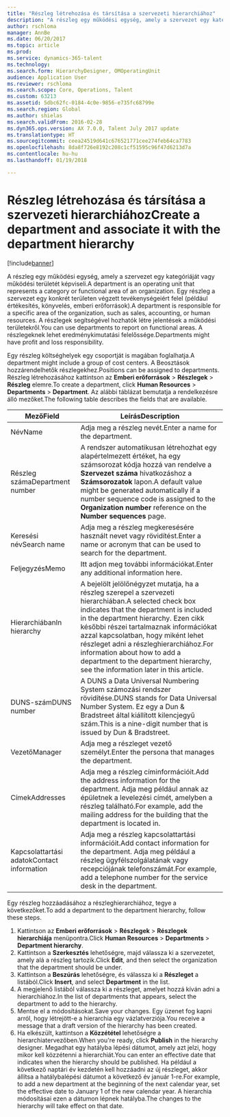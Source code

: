 ```yaml
---
title: "Részleg létrehozása és társítása a szervezeti hierarchiához"
description: "A részleg egy működési egység, amely a szervezet egy kategóriáját vagy működési területét képviseli. Egy részleg a szervezet egy konkrét területen végzett tevékenységeiért felel (például értékesítés, könyvelés, emberi erőforrások). A részlegek segítségével hozhatók létre jelentések a működési területekről. A részlegeknek lehet eredménykimutatási felelőssége."
author: rschloma
manager: AnnBe
ms.date: 06/20/2017
ms.topic: article
ms.prod: 
ms.service: dynamics-365-talent
ms.technology: 
ms.search.form: HierarchyDesigner, OMOperatingUnit
audience: Application User
ms.reviewer: rschloma
ms.search.scope: Core, Operations, Talent
ms.custom: 63213
ms.assetid: 5dbc62fc-0184-4c0e-9856-e735fc68799e
ms.search.region: Global
ms.author: shielas
ms.search.validFrom: 2016-02-28
ms.dyn365.ops.version: AX 7.0.0, Talent July 2017 update
ms.translationtype: HT
ms.sourcegitcommit: ceea24519d641c676521771cee274feb64ca7783
ms.openlocfilehash: 8da8f726e8192c208c1cf51595c96f47d6213d7a
ms.contentlocale: hu-hu
ms.lasthandoff: 01/19/2018

---
```


# <a name="create-a-department-and-associate-it-with-the-department-hierarchy"></a><span data-ttu-id="3c14f-106">Részleg létrehozása és társítása a szervezeti hierarchiához</span><span class="sxs-lookup"><span data-stu-id="3c14f-106">Create a department and associate it with the department hierarchy</span></span>

[!include[banner](includes/banner.md)]


<span data-ttu-id="3c14f-107">A részleg egy működési egység, amely a szervezet egy kategóriáját vagy működési területét képviseli.</span><span class="sxs-lookup"><span data-stu-id="3c14f-107">A department is an operating unit that represents a category or functional area of an organization.</span></span> <span data-ttu-id="3c14f-108">Egy részleg a szervezet egy konkrét területen végzett tevékenységeiért felel (például értékesítés, könyvelés, emberi erőforrások).</span><span class="sxs-lookup"><span data-stu-id="3c14f-108">A department is responsible for a specific area of the organization, such as sales, accounting, or human resources.</span></span> <span data-ttu-id="3c14f-109">A részlegek segítségével hozhatók létre jelentések a működési területekről.</span><span class="sxs-lookup"><span data-stu-id="3c14f-109">You can use departments to report on functional areas.</span></span> <span data-ttu-id="3c14f-110">A részlegeknek lehet eredménykimutatási felelőssége.</span><span class="sxs-lookup"><span data-stu-id="3c14f-110">Departments might have profit and loss responsibility.</span></span>

<span data-ttu-id="3c14f-111">Egy részleg költséghelyek egy csoportját is magában foglalhatja.</span><span class="sxs-lookup"><span data-stu-id="3c14f-111">A department might include a group of cost centers.</span></span> <span data-ttu-id="3c14f-112">A Beosztások hozzárendelhetők részlegekhez.</span><span class="sxs-lookup"><span data-stu-id="3c14f-112">Positions can be assigned to departments.</span></span> <span data-ttu-id="3c14f-113">Részleg létrehozásához kattintson az **Emberi erőforrások** &gt; **Részlegek** &gt; **Részleg** elemre.</span><span class="sxs-lookup"><span data-stu-id="3c14f-113">To create a department, click **Human Resources** &gt; **Departments** &gt; **Department**.</span></span> <span data-ttu-id="3c14f-114">Az alábbi táblázat bemutatja a rendelkezésre álló mezőket.</span><span class="sxs-lookup"><span data-stu-id="3c14f-114">The following table describes the fields that are available.</span></span>

| <span data-ttu-id="3c14f-115">Mező</span><span class="sxs-lookup"><span data-stu-id="3c14f-115">Field</span></span>               | <span data-ttu-id="3c14f-116">Leírás</span><span class="sxs-lookup"><span data-stu-id="3c14f-116">Description</span></span>                                                                                                                                                                                                       |
|---------------------|-------------------------------------------------------------------------------------------------------------------------------------------------------------------------------------------------------------------|
| <span data-ttu-id="3c14f-117">Név</span><span class="sxs-lookup"><span data-stu-id="3c14f-117">Name</span></span>                | <span data-ttu-id="3c14f-118">Adja meg a részleg nevét.</span><span class="sxs-lookup"><span data-stu-id="3c14f-118">Enter a name for the department.</span></span>                                                                                                                                                                                  |
| <span data-ttu-id="3c14f-119">Részleg száma</span><span class="sxs-lookup"><span data-stu-id="3c14f-119">Department number</span></span>   | <span data-ttu-id="3c14f-120">A rendszer automatikusan létrehozhat egy alapértelmezett értéket, ha egy számsorozat kódja hozzá van rendelve a **Szervezet száma** hivatkozáshoz a **Számsorozatok** lapon.</span><span class="sxs-lookup"><span data-stu-id="3c14f-120">A default value might be generated automatically if a number sequence code is assigned to the **Organization number** reference on the **Number sequences** page.</span></span>                                                 |
| <span data-ttu-id="3c14f-121">Keresési név</span><span class="sxs-lookup"><span data-stu-id="3c14f-121">Search name</span></span>         | <span data-ttu-id="3c14f-122">Adja meg a részleg megkeresésére használt nevet vagy rövidítést.</span><span class="sxs-lookup"><span data-stu-id="3c14f-122">Enter a name or acronym that can be used to search for the department.</span></span>                                                                                                                                            |
| <span data-ttu-id="3c14f-123">Feljegyzés</span><span class="sxs-lookup"><span data-stu-id="3c14f-123">Memo</span></span>                | <span data-ttu-id="3c14f-124">Itt adjon meg további információkat.</span><span class="sxs-lookup"><span data-stu-id="3c14f-124">Enter any additional information here.</span></span>                                                                                                                                                                            |
| <span data-ttu-id="3c14f-125">Hierarchiában</span><span class="sxs-lookup"><span data-stu-id="3c14f-125">In hierarchy</span></span>        | <span data-ttu-id="3c14f-126">A bejelölt jelölőnégyzet mutatja, ha a részleg szerepel a szervezeti hierarchiában.</span><span class="sxs-lookup"><span data-stu-id="3c14f-126">A selected check box indicates that the department is included in the department hierarchy.</span></span> <span data-ttu-id="3c14f-127">Ezen cikk későbbi részei tartalmaznak információkat azzal kapcsolatban, hogy miként lehet részleget adni a részleghierarchiához.</span><span class="sxs-lookup"><span data-stu-id="3c14f-127">For information about how to add a department to the department hierarchy, see the information later in this article.</span></span> |
| <span data-ttu-id="3c14f-128">DUNS-szám</span><span class="sxs-lookup"><span data-stu-id="3c14f-128">DUNS number</span></span>         | <span data-ttu-id="3c14f-129">A DUNS a Data Universal Numbering System számozási rendszer rövidítése.</span><span class="sxs-lookup"><span data-stu-id="3c14f-129">DUNS stands for Data Universal Number System.</span></span> <span data-ttu-id="3c14f-130">Ez egy a Dun & Bradstreet által kiállított kilencjegyű szám.</span><span class="sxs-lookup"><span data-stu-id="3c14f-130">This is a nine-digit number that is issued by Dun & Bradstreet.</span></span>                                                                                                     |
| <span data-ttu-id="3c14f-131">Vezető</span><span class="sxs-lookup"><span data-stu-id="3c14f-131">Manager</span></span>             | <span data-ttu-id="3c14f-132">Adja meg a részleget vezető személyt.</span><span class="sxs-lookup"><span data-stu-id="3c14f-132">Enter the persona that manages the department.</span></span>                                                                                                                                                                    |
| <span data-ttu-id="3c14f-133">Címek</span><span class="sxs-lookup"><span data-stu-id="3c14f-133">Addresses</span></span>           | <span data-ttu-id="3c14f-134">Adja meg a részleg címinformációit.</span><span class="sxs-lookup"><span data-stu-id="3c14f-134">Add the address information for the department.</span></span> <span data-ttu-id="3c14f-135">Adja meg például annak az épületnek a levelezési címét, amelyben a részleg található.</span><span class="sxs-lookup"><span data-stu-id="3c14f-135">For example, add the mailing address for the building that the department is located in.</span></span>                                                                          |
| <span data-ttu-id="3c14f-136">Kapcsolattartási adatok</span><span class="sxs-lookup"><span data-stu-id="3c14f-136">Contact information</span></span> | <span data-ttu-id="3c14f-137">Adja meg a részleg kapcsolattartási információit.</span><span class="sxs-lookup"><span data-stu-id="3c14f-137">Add contact information for the department.</span></span> <span data-ttu-id="3c14f-138">Adja meg például a részleg ügyfélszolgálatának vagy recepciójának telefonszámát.</span><span class="sxs-lookup"><span data-stu-id="3c14f-138">For example, add a telephone number for the service desk in the department.</span></span>                                                                                           |

<span data-ttu-id="3c14f-139">Egy részleg hozzáadásához a részleghierarchiához, tegye a következőket.</span><span class="sxs-lookup"><span data-stu-id="3c14f-139">To add a department to the department hierarchy, follow these steps.</span></span>

1.  <span data-ttu-id="3c14f-140">Kattintson az **Emberi erőforrások** &gt; **Részlegek** &gt; **Részlegek hierarchiája** menüpontra.</span><span class="sxs-lookup"><span data-stu-id="3c14f-140">Click **Human Resources** &gt; **Departments** &gt; **Department hierarchy**.</span></span>
2.  <span data-ttu-id="3c14f-141">Kattintson a **Szerkesztés** lehetőségre, majd válassza ki a szervezetet, amely alá a részleg tartozik.</span><span class="sxs-lookup"><span data-stu-id="3c14f-141">Click **Edit**, and then select the organization that the department should be under.</span></span>
3.  <span data-ttu-id="3c14f-142">Kattintson a **Beszúrás** lehetőségre, és válassza ki a **Részleget** a listából.</span><span class="sxs-lookup"><span data-stu-id="3c14f-142">Click **Insert**, and select **Department** in the list.</span></span>
4.  <span data-ttu-id="3c14f-143">A megjelenő listából válassza ki a részleget, amelyet hozzá kíván adni a hierarchiához.</span><span class="sxs-lookup"><span data-stu-id="3c14f-143">In the list of departments that appears, select the department to add to the hierarchy.</span></span>
5.  <span data-ttu-id="3c14f-144">Mentse el a módosításokat.</span><span class="sxs-lookup"><span data-stu-id="3c14f-144">Save your changes.</span></span> <span data-ttu-id="3c14f-145">Egy üzenet fog kapni arról, hogy létrejött-e a hierarchia egy vázlatverziója.</span><span class="sxs-lookup"><span data-stu-id="3c14f-145">You receive a message that a draft version of the hierarchy has been created.</span></span>
6.  <span data-ttu-id="3c14f-146">Ha elkészült, kattintson a **Közzététel** lehetőségre a hierarchiatervezőben.</span><span class="sxs-lookup"><span data-stu-id="3c14f-146">When you're ready, click **Publish** in the hierarchy designer.</span></span> <span data-ttu-id="3c14f-147">Megadhat egy hatályba lépési dátumot, amely azt jelzi, hogy mikor kell közzétenni a hierarchiát.</span><span class="sxs-lookup"><span data-stu-id="3c14f-147">You can enter an effective date that indicates when the hierarchy should be published.</span></span> <span data-ttu-id="3c14f-148">Ha például a következő naptári év kezdetén kell hozzáadni az új részleget, akkor állítsa a hatálybalépési dátumot a következő év január 1-re.</span><span class="sxs-lookup"><span data-stu-id="3c14f-148">For example, to add a new department at the beginning of the next calendar year, set the effective date to January 1 of the new calendar year.</span></span> <span data-ttu-id="3c14f-149">A hierarchia módosításai ezen a dátumon lépnek hatályba.</span><span class="sxs-lookup"><span data-stu-id="3c14f-149">The changes to the hierarchy will take effect on that date.</span></span>





